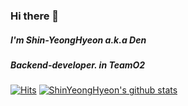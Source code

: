 ### Hi there 👋
##### I'm Shin-YeongHyeon a.k.a Den
##### Backend-developer. in TeamO2

[![Hits](https://hits.seeyoufarm.com/api/count/incr/badge.svg?url=https%3A%2F%2Fgithub.com%2FshinYeongHyeon&count_bg=%23FFFFFF&title_bg=%23645E5E&icon=smugmug.svg&icon_color=%23FFFFFF&title=welcome&edge_flat=false)](https://hits.seeyoufarm.com)
[![ShinYeongHyeon's github stats](https://github-readme-stats.vercel.app/api?username=ShinYeongHyeon&hide=contribs&show_icons=true&bg_color=23,000000,B65A0B&text_color=DFE7EF&title_color=FFFFFF&icon_color=63AAEA)](https://github.com/ShinYeongHyeon/github-readme-stats)

<!--
**shinYeongHyeon/ShinYeongHyeon** is a ✨ _special_ ✨ repository because its `README.md` (this file) appears on your GitHub profile.

Here are some ideas to get you started:

- 🔭 I’m currently working on ...
- 🌱 I’m currently learning ...
- 👯 I’m looking to collaborate on ...
- 🤔 I’m looking for help with ...
- 💬 Ask me about ...
- 📫 How to reach me: ...
- 😄 Pronouns: ...
- ⚡ Fun fact: ...
-->

